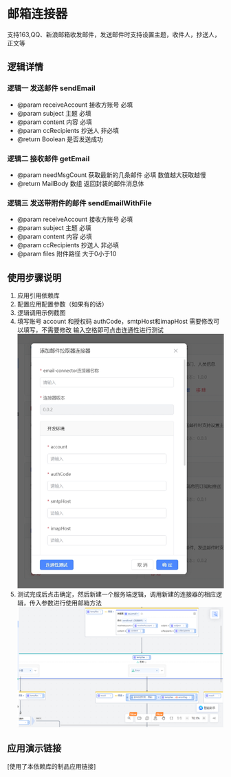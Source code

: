 # 邮箱连接器
支持163,QQ、新浪邮箱收发邮件，发送邮件时支持设置主题，收件人，抄送人，正文等

## 逻辑详情

### 逻辑一  发送邮件 sendEmail

* @param receiveAccount 接收方账号 必填
* @param subject        主题 必填
* @param content        内容 必填
* @param ccRecipients   抄送人 非必填
* @return Boolean 是否发送成功
### 逻辑二  接收邮件 getEmail

* @param needMsgCount 获取最新的几条邮件 必填 数值越大获取越慢
* @return MailBody 数组 返回封装的邮件消息体

### 逻辑三  发送带附件的邮件 sendEmailWithFile
* @param receiveAccount 接收方账号 必填
* @param subject        主题 必填
* @param content        内容 必填
* @param ccRecipients   抄送人 非必填
* @param files          附件路径 大于0小于10
## 使用步骤说明

1.  应用引用依赖库
2.  配置应用配置参数（如果有的话）
3.  逻辑调用示例截图
4.  填写账号 account 和授权码 authCode，smtpHost和imapHost 需要修改可以填写，不需要修改 输入空格即可点击连通性进行测试
![img.png](img.png)
5. 测试完成后点击确定，然后新建一个服务端逻辑，调用新建的连接器的相应逻辑，传入参数进行使用邮箱方法
![img_1.png](img2.png)

## 应用演示链接

[使用了本依赖库的制品应用链接]
